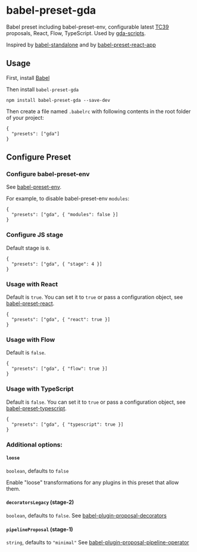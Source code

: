 # babel-preset-gda

Babel preset including babel-preset-env, configurable latest [TC39](https://github.com/tc39/proposals) proposals, React, Flow, TypeScript. Used by [gda-scripts](https://github.com/gillesdandrea/gda-scripts).

Inspired by [babel-standalone](https://github.com/babel/babel/tree/master/packages/babel-standalone/src)
and by [babel-preset-react-app](https://github.com/facebook/create-react-app/tree/master/packages/babel-preset-react-app)

## Usage

First, install [Babel](https://babeljs.io/docs/setup/)

Then install `babel-preset-gda`

```
npm install babel-preset-gda --save-dev
```

Then create a file named `.babelrc` with following contents in the root folder of your project:

```
{
  "presets": ["gda"]
}
```

## Configure Preset

### Configure babel-preset-env

See [babel-preset-env](https://babeljs.io/docs/en/babel-preset-env).

For example, to disable babel-preset-env `modules`:

```
{
  "presets": ["gda", { "modules": false }]
}
```

### Configure JS stage

Default stage is `0`.

```
{
  "presets": ["gda", { "stage": 4 }]
}
```

### Usage with React

Default is `true`.
You can set it to `true` or pass a configuration object, see [babel-preset-react](https://babeljs.io/docs/en/next/babel-preset-react).

```
{
  "presets": ["gda", { "react": true }]
}
```

### Usage with Flow

Default is `false`.

```
{
  "presets": ["gda", { "flow": true }]
}
```

### Usage with TypeScript

Default is `false`.
You can set it to `true` or pass a configuration object, see [babel-preset-typescript](https://babeljs.io/docs/en/next/babel-preset-typescript).

```
{
  "presets": ["gda", { "typescript": true }]
}
```

### Additional options:

#### `loose`

`boolean`, defaults to `false`

Enable "loose" transformations for any plugins in this preset that allow them.

#### `decoratorsLegacy` (stage-2)

`boolean`, defaults to `false`.
See [babel-plugin-proposal-decorators](https://babeljs.io/docs/en/babel-plugin-proposal-decorators)

#### `pipelineProposal` (stage-1)

`string`, defaults to `"minimal"`
See [babel-plugin-proposal-pipeline-operator](https://babeljs.io/docs/en/babel-plugin-proposal-pipeline-operator)
